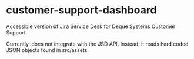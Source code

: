# customer-support-dashboard
Accessible version of Jira Service Desk for Deque Systems Customer Support

Currently, does not integrate with the JSD API. Instead, it reads hard coded JSON objects found in src/assets.
